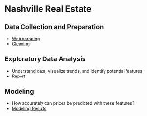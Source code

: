 # Nashville Real Estate

## Data Collection and Preparation
-  [Web scraping](https://github.com/sheacon/nashville_real_estate/blob/main/scrape.md)
-  [Cleaning](https://github.com/sheacon/nashville_real_estate/blob/main/data/2_cleaned/clean_data.Rmd)

## Exploratory Data Analysis
- Understand data, visualize trends, and identify potential features
- [Report](https://github.com/sheacon/nashville_real_estate_eda/blob/main/final_report.pdf)

## Modeling
- How accurately can prices be predicted with these features?
- [Modeling Results](https://github.com/sheacon/nashville_real_estate/blob/main/modeling/modeling.md)
